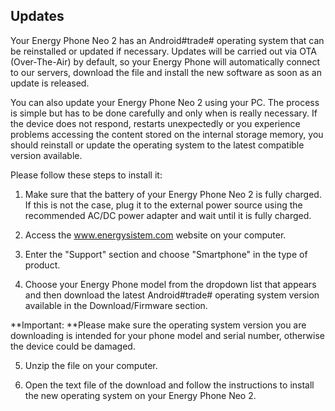## Updates

Your Energy Phone Neo 2 has an Android\#trade\# operating system that can be reinstalled or updated if necessary. Updates will be carried out via OTA \(Over-The-Air\) by default, so your Energy Phone will automatically connect to our servers, download the file and install the new software as soon as an update is released.

You can also update your Energy Phone Neo 2 using your PC. The process is simple but has to be done carefully and only when is really necessary. If the device does not respond, restarts unexpectedly or you experience problems accessing the content stored on the internal storage memory, you should reinstall or update the operating system to the latest compatible version available.

Please follow these steps to install it:

1. Make sure that the battery of your Energy Phone Neo 2 is fully charged. If this is not the case, plug it to the external power source using the recommended AC\/DC power adapter and wait until it is fully charged.

2. Access the www.energysistem.com website on your computer.

3. Enter the "Support" section and choose "Smartphone" in the type of product.

4. Choose your Energy Phone model from the dropdown list that appears and then download the latest Android\#trade\# operating system version available in the Download\/Firmware section.


  **Important: **Please make sure the operating system version you are downloading is intended for your phone model and serial number, otherwise the device could be damaged.

5. Unzip the file on your computer.

6. Open the text file of the download and follow the instructions to install the new operating system on your Energy Phone Neo 2.


